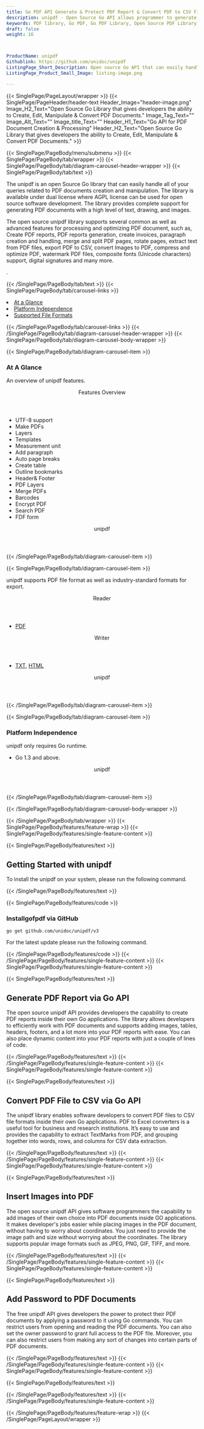 ```yaml
---
title: Go PDF API Generate & Protect PDF Report & Convert PDF to CSV File
description: unipdf - Open Source Go API allows programmer to generate, modify or manage PDF files. You can generate & protect PDF report & convert PDF to CSV via Go library.
keywords: PDF library, Go PDF, Go PDF Library, Open Source PDF Library, Go PDF programming, Go PDF APIs, Go PDF library, create PDF Documents, insert images to PDF, add list to PDF files, Extract Text from PDF, Split PDF to many, fill a PDF form, Extract data from PDF forms, Print a PDF file, PDF to PNG conversion, convert PDF to JPEG, Digitally sign PDF files
draft: false
weight: 16



ProductName: unipdf 
Githublink: https://github.com/unidoc/unipdf
ListingPage_Short_Description: Open source Go API that can easily handle all of your queries related to PDF documents creation and manipulation.
ListingPage_Product_Small_Image: listing-image.png 

---
```


{{< SinglePage/PageLayout/wrapper >}}
{{< SinglePage/PageHeader/header-text
Header_Image="header-image.png"
Image_H2_Text="Open Source Go Library that gives developers the ability to Create, Edit, Manipulate & Convert PDF Documents."
Image_Tag_Text=""
Image_Alt_Text=""
Image_title_Text=""
Header_H1_Text="Go API for PDF Document Creation & Processing"
Header_H2_Text="Open Source Go Library that gives developers the ability to Create, Edit, Manipulate & Convert PDF Documents." >}}

{{< SinglePage/PageBody/menu/submenu >}}
{{< SinglePage/PageBody/tab/wrapper >}}
{{< SinglePage/PageBody/tab/diagram-carousel-header-wrapper >}}
{{< SinglePage/PageBody/tab/text >}}



<p>The unipdf is an open Source Go library that can easily handle all of your queries related to PDF documents creation and manipulation. The library is available under dual license where AGPL license can be used for open source software development. The library provides complete support for generating PDF documents with a high level of text, drawing, and images.</p>
<p>The open source unipdf library supports several common as well as advanced features for processing and optimizing PDF document, such as, Create PDF reports, PDF reports generation, create invoices, paragraph creation and handling, merge and split PDF pages, rotate pages, extract text from PDF files, export PDF to CSV, convert Images to PDF, compress and optimize PDF, watermark PDF files, composite fonts (Unicode characters) support, digital signatures and many more.</p>
<p>.</p>

{{< /SinglePage/PageBody/tab/text >}}
{{< SinglePage/PageBody/tab/carousel-links >}}

<li data-target="#diagramcarousel" data-slide-to="0"><a href="#">At a Glance</a></li>
<li data-target="#diagramcarousel" data-slide-to="2"><a href="#">Platform Independence</a></li>
<li data-target="#diagramcarousel" data-slide-to="1"><a class="activetab" href="#">Supported File Formats</a></li>


{{< /SinglePage/PageBody/tab/carousel-links >}}
{{< /SinglePage/PageBody/tab/diagram-carousel-header-wrapper >}}
{{< SinglePage/PageBody/tab/diagram-carousel-body-wrapper >}}

{{< SinglePage/PageBody/tab/diagram-carousel-item >}}
<h3>At A Glance</h3>
<p>An overview of unipdf features.</p>
<div class="diagram1 d1-poi">
<div class="d1-row">
<div class="d1-col d1-right"><header>Features Overview</header>
<ul>
<li>UTF-8 support</li>
<li>Make PDFs</li>
<li>Layers</li>
<li>Templates</li>
<li>Measurement unit</li>
<li>Add paragraph</li>
<li>Auto page breaks</li>
<li>Create table</li>
<li>Outline bookmarks</li>
<li>Header& Footer</li>
<li>PDF Layers</li>
<li>Merge PDFs</li>
<li>Barcodes</li>
<li>Encrypt PDF</li>
<li>Search PDF</li>
<li>FDF form</li>
</ul>
</div>
</div>
<div class="d1-logo" style="border: none;"><!--<img src='listing-image.png' alt="Compression APIs for .NET" />--><header>unipdf</header><footer><small></small></footer></div>
<!--/logo--></div>
<!--/diagram1-->
{{< /SinglePage/PageBody/tab/diagram-carousel-item >}}

{{< SinglePage/PageBody/tab/diagram-carousel-item >}}
<p>unipdf supports PDF file format as well as industry-standard formats for export.</p>
<div class="diagram1 d2 d1-poi">
<div class="d1-row">
<div class="d1-col d1-left"><header><i class="fa fa-arrows-v"> </i> Reader</header>
<ul>
<li><a href="https://docs.fileformat.com/pdf/">PDF</a></li>
</ul>
</div>
<!--/left-->
<div class="d1-col d1-right"><header><i class="fa fa-long-arrow-down"> </i> Writer</header>
<ul>
<li><a href="https://docs.fileformat.com/word-processing/txt/">TXT</a>, <a href="https://docs.fileformat.com/web/html/">HTML</a> </li>
</ul>
</div>
<!--/right--></div>
<!--/row-->
<div class="d1-logo" style="border: none;"><!--<img src='listing-image.png' alt="Compression APIs for .NET" />--><header>unipdf</header><footer><small></small></footer></div>
<!--/logo--></div>
<!--/diagram2-->
{{< /SinglePage/PageBody/tab/diagram-carousel-item >}}

{{< SinglePage/PageBody/tab/diagram-carousel-item >}}
<h3>Platform Independence</h3>
<p>unipdf only requires Go runtime.</p>
<div class="diagram1 d1-poi">
<div class="d1-row">
<div class="d1-col d1-right"><!--<header><i class="fa fa-cubes">` </i></header-->
<ul>
<li>Go 1.3 and above.</li>
</ul>
</div>
<!--/left
<div class="d1-col d1-right">&nbsp;</div> --> <!--/right--></div>
<!--/row-->
<div class="d1-logo" style="border: none;"><!--<img src='listing-image.png' alt="Compression APIs for .NET" />--><header>unipdf</header><footer><small></small></footer></div>
<!--/logo--></div>
<!--/diagram2 -->
{{< /SinglePage/PageBody/tab/diagram-carousel-item >}}

{{< /SinglePage/PageBody/tab/diagram-carousel-body-wrapper >}}

{{< /SinglePage/PageBody/tab/wrapper >}}
{{< SinglePage/PageBody/features/feature-wrap >}}
{{< SinglePage/PageBody/features/single-feature-content >}}

{{< SinglePage/PageBody/features/text >}}
<h2 class="h2title">Getting Started with unipdf</h2>
<p>To install the unipdf on your system, please run the following command. </p>
{{< /SinglePage/PageBody/features/text >}}

{{< SinglePage/PageBody/features/code >}}
<h3>Installgofpdf via GitHub</h3>
<pre><code class="html">go get github.com/unidoc/unipdf/v3</code></pre>

<p>For the latest update please run the following command.</p>
{{< /SinglePage/PageBody/features/code >}}
{{< /SinglePage/PageBody/features/single-feature-content >}}
{{< SinglePage/PageBody/features/single-feature-content >}}

{{< SinglePage/PageBody/features/text >}}
<h2 class="h2title">Generate PDF Report via Go API</h2>
<p>The open source unipdf API provides developers the capability to create PDF reports inside their own Go applications. The library allows developers to efficiently work with PDF documents and supports adding images, tables, headers, footers, and a lot more into your PDF reports with ease. You can also place dynamic content into your PDF reports with just a couple of lines of code.</p>

{{< /SinglePage/PageBody/features/text >}}
{{< /SinglePage/PageBody/features/single-feature-content >}}
{{< SinglePage/PageBody/features/single-feature-content >}}

{{< SinglePage/PageBody/features/text >}}
<h2 class="h2title">Convert PDF File to CSV via Go API</h2>
<p>The unipdf library enables software developers to convert PDF files to CSV file formats inside their own Go applications. PDF to Excel converters is a useful tool for business and research institutions. It’s easy to use and provides the capability to extract TextMarks from PDF, and grouping together into words, rows, and columns for CSV data extraction.</p>

{{< /SinglePage/PageBody/features/text >}}
{{< /SinglePage/PageBody/features/single-feature-content >}}
{{< SinglePage/PageBody/features/single-feature-content >}}

{{< SinglePage/PageBody/features/text >}}
<h2 class="h2title">Insert Images into PDF</h2>
<p>The open source unipdf API gives software programmers the capability to add images of their own choice into PDF documents inside GO applications. It makes developer's jobs easier while placing images in the PDF document, without having to worry about coordinates. You just need to provide the image path and size without worrying about the coordinates. The library supports popular image formats such as JPEG, PNG, GIF, TIFF, and more.</p>

{{< /SinglePage/PageBody/features/text >}}
{{< /SinglePage/PageBody/features/single-feature-content >}}
{{< SinglePage/PageBody/features/single-feature-content >}}

{{< SinglePage/PageBody/features/text >}}
<h2 class="h2title">Add Password to PDF Documents</h2>
<p>The free unipdf API gives developers the power to protect their PDF documents by applying a password to it using Go commands. You can restrict users from opening and reading the PDF documents. You can also set the owner password to grant full access to the PDF file. Moreover, you can also restrict users from making any sort of changes into certain parts of PDF documents.</p>

{{< /SinglePage/PageBody/features/text >}}
{{< /SinglePage/PageBody/features/single-feature-content >}}
{{< SinglePage/PageBody/features/single-feature-content >}}

{{< SinglePage/PageBody/features/text >}}
 
{{< /SinglePage/PageBody/features/text >}}
{{< /SinglePage/PageBody/features/single-feature-content >}}

{{< /SinglePage/PageBody/features/feature-wrap >}}
{{< /SinglePage/PageLayout/wrapper >}}